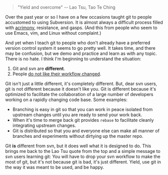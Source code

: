 > "Yield and overcome" -- Lao Tsu, Tao Te Ching

Over the past year or so I have on a few occasions taught git to people
accustomed to using Subversion. It is almost always a difficult process
filled with [acrimony][], resistance, and gasps. (And this from people who
seem to use Emacs, vim, and Linux without complaint.)

And yet when I teach git to people who don't already have a preferred
version control system it seems to go pretty well. It takes time, and there
may be confusion, but we demo and practice and learn as with any topic.
There is no hate. I think I'm beginning to understand the situation:

1. Git and svn are **different**.
2. People [do not like their workflow changed][xkcd1172].

Git isn't just a little different, it's completely different. But, dear
svn users, git is not different because it doesn't like you. Git is different
because it's optimized to facilitate the collaboration of a large number of
developers working on a rapidly changing code base. Some examples:

- Branching is easy in git so that you can work in peace isolated from
  upstream changes until you are ready to send your work back.
- When it's time to merge back git provides `rebase` to facilitate cleanly
  integrating upstream changes.
- Git is distributed so that you and everyone else can make all manner of
  branches and experiments without dirtying up the master repo.

Git **is** different from svn, but it does well what it is designed to do.
This brings me back to the Lao Tsu quote from the top and a simple message
to svn users learning git: You will have to drop your svn workflow to make
the most of git, but it's not because git is bad, it's just different. Yield,
use git in the way it was meant to be used, and be happy.

[acrimony]: https://twitter.com/gvwilson/status/295922302070169600
[xkcd1172]: http://xkcd.com/1172/
